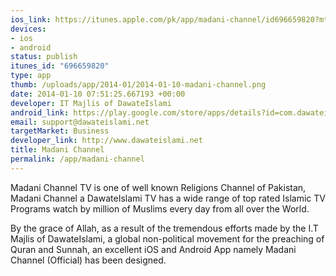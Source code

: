 ```yaml
--- 
ios_link: https://itunes.apple.com/pk/app/madani-channel/id696659820?mt=8
devices: 
- ios
- android
status: publish
itunes_id: "696659820"
type: app
thumb: /uploads/app/2014-01/2014-01-10-madani-channel.png
date: 2014-01-10 07:51:25.667193 +00:00
developer: IT Majlis of DawateIslami
android_link: https://play.google.com/store/apps/details?id=com.dawateislami.madanichannel
email: support@dawateislami.net
targetMarket: Business
developer_link: http://www.dawateislami.net
title: Madani Channel
permalink: /app/madani-channel
---
```


Madani Channel TV is one of well known Religions Channel of Pakistan, Madani Channel a DawateIslami TV has a wide range of top rated Islamic TV Programs watch by million of Muslims every day from all over the World.

By the grace of Allah, as a result of the tremendous efforts made by the I.T Majlis of DawateIslami, a global non-political movement for the preaching of Quran and Sunnah, an excellent iOS and Android App namely Madani Channel (Official) has been designed.
